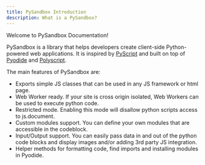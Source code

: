 ```yaml
---
title: PySandbox Introduction
description: What is a PySandbox?
---
```


Welcome to PySandbox Documentation!

PySandbox is a library that helps developers create client-side Python-powered web applications. It is inspired by [PyScript](https://github.com/pyscript/pyscript) and built on top of [Pyodide](https://github.com/pyodide/pyodide) and [Polyscript](https://github.com/pyscript/polyscript).

The main features of PySandbox are:

- Exports simple JS classes that can be used in any JS framework or html page.
- Web Worker ready. If your site is cross origin isolated, Web Workers can be used to execute python code.
- Restricted mode. Enabling this mode will disallow python scripts access to js.document.
- Custom modules support. You can define your own modules that are accessible in the codeblock.
- Input/Output support. You can easily pass data in and out of the python code blocks and display images and/or adding 3rd party JS integration.
- Helper methods for formatting code, find imports and installing modules in Pyodide.
